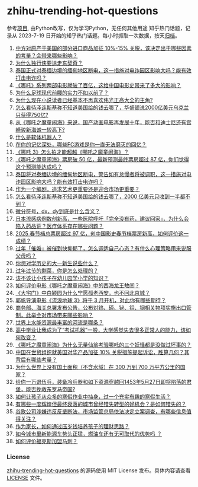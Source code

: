 # zhihu-trending-hot-questions
参考[项目](https://github.com/justjavac/zhihu-trending-hot-questions), 由Python改写，仅为学习Python，无任何其他用途
知乎热门话题，记录从 2023-7-19
日开始的知乎热门话题。每小时抓取一次数据，按天[归档](./data)。
<!-- BEGIN -->
<!-- 最后更新时间 2025-02-05 02:50:07.937164 -->
1. [中方对原产于美国的部分进口商品加征 10%-15% 关税，该决定出于哪些因素的考量？会带来哪些影响？](https://www.zhihu.com/question/11246969713)
1. [为什么独行侠要送走东契奇？](https://www.zhihu.com/question/11102301573)
1. [泰国正式对泰缅边境的缅甸地区断电，这一措施对电诈园区影响大吗？能有效打击电诈吗？](https://www.zhihu.com/question/11259892183)
1. [《哪吒》系列两部电影就破了百亿，这给中国电影史带来了多大的影响？](https://www.zhihu.com/question/11274030712)
1. [为什么足球现代前腰的实力不如以前了？](https://www.zhihu.com/question/400927180)
1. [为什么现在小说读者已经基本不再喜欢伟光正高大全的主角?](https://www.zhihu.com/question/10946008534)
1. [怎么看待泽连斯基称不知道美国给的钱去哪了，华盛顿说2000亿美元乌克兰只获得750亿?](https://www.zhihu.com/question/11234486038)
1. [从《哪吒之魔童闹海》来说，国产动画电影再发展十年，能否和迪士尼还有宫崎骏新海诚一较高下?](https://www.zhihu.com/question/11040741824)
1. [什么是软体机器人？](https://www.zhihu.com/question/61637360)
1. [在你的记忆深处，哪些FC游戏是你一直无法磨灭的回忆？](https://www.zhihu.com/question/302692191)
1. [《哪吒 3》怎么拍才能超越《哪吒之魔童闹海》？](https://www.zhihu.com/question/11100249286)
1. [《哪吒之魔童闹海》票房破 50 亿，最新预测最终票房超过 87 亿，你们觉得这个预测能达成吗？](https://www.zhihu.com/question/11283182703)
1. [泰国将对泰缅边境的缅甸地区断电，警告如有怠慢者将被调职，这一措施对电诈园区影响大吗？能有效打击电诈吗？](https://www.zhihu.com/question/11259892183)
1. [作为一个编剧，追求艺术更重要还是迎合市场更重要？](https://www.zhihu.com/question/8589801811)
1. [怎么看待泽连斯基称不知道美国给的钱去哪了，2000 亿美元只收到一半都不到？](https://www.zhihu.com/question/11234486038)
1. [微分符号，dx，dy到底是什么含义？](https://www.zhihu.com/question/494164564)
1. [日本流感病例数创新高，一些医院呼吁「完全没有药，建议回家」，为什么会陷入药品荒？医疗体系存在哪些问题？](https://www.zhihu.com/question/11238528631)
1. [2025 春节档总票房超过 97 亿，创中国影史春节档票房新高，如何评价这一成绩？](https://www.zhihu.com/question/11282982438)
1. [过年「催婚」被催到快抑郁了，怎么调适自己心态？有什么心理策略用来说服父母吗？](https://www.zhihu.com/question/10194302296)
1. [你想对学历史的大一新生说些什么？](https://www.zhihu.com/question/34835329)
1. [过年过节的剩菜，你是怎么处理的？](https://www.zhihu.com/question/10505427752)
1. [该不该让小孩子在幼儿园学小学的知识？](https://www.zhihu.com/question/46464362)
1. [如何评价电影《哪吒之魔童闹海》中的西海龙王敖闰？](https://www.zhihu.com/question/11051876060)
1. [《大宅门》中白颖园为什么宁愿孤老西安，也不回北京城？](https://www.zhihu.com/question/579296103)
1. [郭帆导演电影《流浪地球 3》将于 3 月开机，对此你有哪些期待？](https://www.zhihu.com/question/11210787557)
1. [商务部、海关总署发布公告，公布对钨、碲、铋、钼、铟相关物项实施出口管制，此举会对市场带来哪些影响？](https://www.zhihu.com/question/11246842354)
1. [世界上水能资源最丰富的河流是哪条？](https://www.zhihu.com/question/10902859387)
1. [高中学业让我成为了“考试机器”一般，大学感觉失去很多正常人的能力，该如何改变？](https://www.zhihu.com/question/761883046)
1. [《哪吒之魔童闹海》为什么无量仙翁考验哪吒的三个妖怪都是没做过坏事的？](https://www.zhihu.com/question/11212327543)
1. [中国在世贸组织就美国对华产品加征 10% 关税措施提起诉讼，胜算几何？其背后有哪些考量？](https://www.zhihu.com/question/11250542639)
1. [为什么世界上没有国土面积（不含水域）在 300 万到 700 万平方公里的国家？](https://www.zhihu.com/question/364541590)
1. [给你一万退伍兵，装备冷兵器和如下资源穿越回1453年5月27日即将陷落的君堡，能否挽救东罗马帝国?](https://www.zhihu.com/question/8685003135)
1. [如何让孩子从众多的寒假作业中抽身，过一个充实有趣的寒假生活？](https://www.zhihu.com/question/9788053503)
1. [有哪些一度辉煌但最终衰落的城市曾经错失转型的好机会？是如何错失的？](https://www.zhihu.com/question/31531223)
1. [谷歌公司涉嫌违反反垄断法，市场监管总局依法决定立案调查，有哪些信息值得关注？](https://www.zhihu.com/question/11246459538)
1. [作为家长，如何通过压岁钱培养孩子的理财思路？](https://www.zhihu.com/question/10744415918)
1. [如今城市里新能源车势头正猛，燃油车还有无可取代的优势吗 ？](https://www.zhihu.com/question/9600596605)
1. [如何评价福克斯加盟马刺？](https://www.zhihu.com/question/11163476006)
<!-- END -->
### License
[zhihu-trending-hot-questions](https://github.com/yaogengzhu/zhihu-trending-hot-questions)
的源码使用 MIT License 发布。具体内容请查看 [LICENSE](./LICENSE) 文件。
